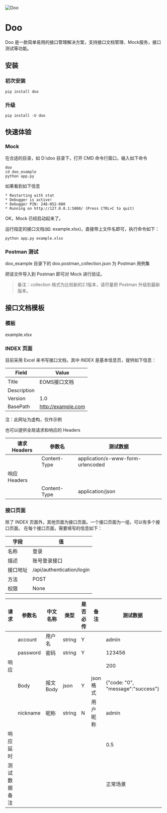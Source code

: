 ![Doo](https://github.com/tonglei100/doo/blob/master/logo.png?raw=true)

# Doo

Doo 是一款简单易用的接口管理解决方案，支持接口文档管理、Mock服务，接口测试等功能。


## 安装

### 初次安装

    pip install doo

### 升级

    pip install -U doo

## 快速体验

### Mock

在合适的目录，如 D:\\doo 目录下，打开 CMD 命令行窗口，输入如下命令

```shell
doo
cd doo_example
python app.py
```

如果看到如下信息

```shell
* Restarting with stat
* Debugger is active!
* Debugger PIN: 248-052-080
* Running on http://127.0.0.1:5000/ (Press CTRL+C to quit)
```

OK，Mock 已经启动起来了。

运行指定的接口文档(如: example.xlsx)，直接带上文件名即可，执行命令如下：

    python app.py example.xlsx


### Postman 测试

doo_example 目录下的 doo.postman_collection.json 为 Postman 用例集

把该文件导入到 Postman 即可对 Mock 进行验证。

> 备注：collection 格式为比较新的2.1版本，请尽量把 Postman 升级到最新版本。


## 接口文档模板

### 模板

example.xlsx

### INDEX 页面

目前采用 Excel 来书写接口文档，其中 INDEX 是基本信息页，提供如下信息：

| Field       | Value                |
| ----------- | -------------------- |
| Title       | EOMS接口文档          |
| Description |                      |
| Version     | 1.0                  |
| BasePath    | <http://example.com> |

注：此网址为虚构，仅作示例

也可以提供全局请求和响应的 Headers

| 请求Headers | 参数名          | 测试数据                       |
| ----------- | ------------ | --------------------------------- |
|             | Content-Type | application/x-www-form-urlencoded |
| 响应Headers  |              |                                   |
|             | Content-Type | application/json                  |

### 接口页面

除了 INDEX 页面外，其他页面为接口页面。一个接口页面为一组，可以有多个接口页面。
在每个接口页面，需要填写的信息如下：

| 字段   | 值                         |
| ------ | -------------------------- |
| 名称   | 登录                       |
| 描述   | 账号登录接口               |
| 接口地址| /api/authentication/login |
| 方法   | POST                       |
| 权限   | None                       |

| 请求   | 参数名   | 中文名称 | 类型   | 是否必传| 备注   | 测试数据                          |
| ------ | -------- | -------- | ------ | ------- | ------ | --------------------------------- |
|        | account  | 用户名   | string | Y       |        | admin                             |
|        | password | 密码     | string | Y       |        | 123456                            |
| 响应   |          |          |        |         |        | 200                               |
|        | Body     | 报文Body | json   | Y       |json格式| {"code: "0", "message":"success"} |
|        | nickname | 昵称     | string | N       |用户昵称| admin                             |
|响应延时|          |          |        |         |        | 0.5                               |
| 测试数据备注 |    |          |        |         |        | 正常场景                          |
